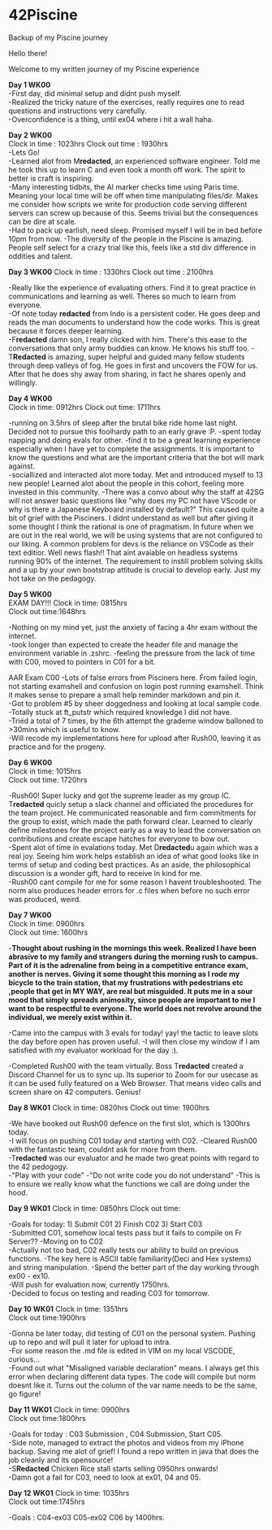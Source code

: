 # 42Piscine
Backup of my Piscine journey

Hello there!

Welcome to my written journey of my Piscine experience

**Day 1 WK00**  
-First day, did minimal setup and didnt push myself.    
-Realized the tricky nature of the exercises, really requires one to read questions and instructions very carefully.    
-Overconfidence is a thing, until ex04 where i hit a wall haha.     


**Day 2 WK00**  
Clock in time : 1023hrs 
Clock out time : 1930hrs    
-Lets Go!   
-Learned alot from M**redacted**, an experienced software engineer. Told me he took this up to learn C and even took a month off work. The spirit to better is craft is inspiring.  
-Many interesting tidbits, the AI marker checks time using Paris time. Meaning your local time will be off when time manipulating files/dir. Makes me consider how scripts we write for production code serving different servers can screw up because of this. Seems trivial but the consequences can be dire at scale.    
-Had to pack up earlish, need sleep. Promised myself I will be in bed before 10pm from now. 
-The diversity of the people in the Piscine is amazing. People self select for a crazy trial like this, feels like a std div difference in oddities and talent.     

**Day 3 WK00** 
Clock in time : 1330hrs 
Clock out time : 2100hrs    

-Really like the experience of evaluating others. Find it to great practice in communications and learning as well. Theres so much to learn from everyone.  
-Of note today **redacted** from Indo is a persistent coder. He goes deep and reads the man documents to understand how the code works. This is great because it forces deeper learning.    
-F**redacted** damn son, I really clicked with him. There's this ease to the conversations that only army buddies can know. He knows his stuff too. 
-T**Redacted** is amazing, super helpful and guided many fellow students through deep valleys of fog. He goes in first and uncovers the FOW for us. After that he does shy away from sharing, in fact he shares openly and willingly.   

**Day 4 WK00**  
Clock in time: 0912hrs 
Clock out time: 1711hrs

-running on 3.5hrs of sleep after the brutal bike ride home last night. Decided not to pursue this foolhardy path to an early grave :P. 
-spent today napping and doing evals for other. 
-find it to be a great learning experience especially when I have yet to complete the assignments. It is important to know the questions and what are the important criteria that the bot will mark against.    
-sociallized and interacted alot more today. Met and introduced myself to 13 new people! Learned alot about the people in this cohort, feeling more invested in this community. 
-There was a convo about why the staff at 42SG will not answer basic questions like "why does my PC not have VScode or why is there a Japanese Keyboard installed by default?" This caused quite a bit of grief with the Pisciners. I didnt understand as well but after giving it some thought I think the rational is one of pragmatism. In future when we are out in the real world, we will be using systems that are not configured to our liking. A common problem for devs is the reliance on VSCode as their text editior. Well news flash!! That aint avaiable on headless systems running 90% of the internet. The requirement to instill problem solving skills and a up by your own bootstrap attitude is crucial to develop early. Just my hot take on the pedagogy.   

**Day 5 WK00**  
EXAM DAY!!!
Clock in time: 0815hrs  
Clock out time:1648hrs  

-Nothing on my mind yet, just the anxiety of facing a 4hr exam without the internet.    
-took longer than expected to create the header file and manage the environment variable in .zshrc. 
-feeling the pressure from the lack of time with C00, moved to pointers in C01 for a bit.   

AAR Exam C00
-Lots of false errors from Pisciners here. From failed login, not starting examshell and confusion on login post running examshell. Think it makes sense to prepare a small help reminder markdown and pin it.  
-Got to problem #5 by sheer doggedness and looking at local sample code.    
-Totally stuck at ft_putstr which required knowledge I did not have.    
-Tried a total of 7 times, by the 6th attempt the grademe window balloned to >30mins which is useful to know.   
-Will recode my implementations here for upload after Rush00, leaving it as practice and for the progeny.   

**Day 6 WK00**  
Clock in time: 1015hrs  
Clock out time: 1720hrs 

-Rush00! Super lucky and got the supreme leader as my group IC. T**redacted** quicly setup a slack channel and officiated the procedures for the team project. He communicated reasonable and firm commitments for the group to exist, which made the path forward clear. Learned to clearly define milestones for the project early as a way to lead the conversation on contributions and create escape hatches for everyone to bow out.  
-Spent alot of time in evalations today. Met D**redacted**u again which was a real joy. Seeing him work helps establish an idea of what good looks like in terms of setup and coding best practices. As an aside, the philosophical discussion is a wonder gift, hard to receive in kind for me.    
-Rush00 cant compile for me for some reason I havent troubleshooted. The norm also produces header errors for .c files when before no such error was produced, weird.   

**Day 7 WK00**  
Clock in time: 0900hrs  
Clock out time: 1600hrs 

-**Thought about rushing in the mornings this week. Realized I have been abrasive to my family and strangers during the morning rush to campus. Part of it is the adrenaline from being in a competitive entrance exam, another is nerves. Giving it some thought this morning as I rode my bicycle to the train station, that my frustrations with pedestrians etc ,people that get in MY WAY, are real but misguided. It puts me in a sour mood that simply spreads animosity, since people are important to me I want to be respectful to everyone. The world does not revolve around the individual, we merely exist within it.**   

-Came into the campus with 3 evals for today! yay! the tactic to leave slots the day before open has proven useful. 
-I will then close my window if I am satisfied with my evaluator workload for the day :).   

-Completed Rush00 with the team virtually. Boss T**redacted** created a Discord Channel for us to sync up. Its superior to Zoom for our usecase as it can be used fully featured on a Web Browser. That means video calls and screen share on 42 computers. Genius!    

**Day 8 WK01** 
Clock in time: 0820hrs 
Clock out time: 1900hrs    

-We have booked out Rush00 defence on the first slot, which is 1300hrs today.  
-I will focus on pushing C01 today and starting with C02. 
-Cleared Rush00 with the fantastic team, couldnt ask for more from them.   
-T**redacted** was our evaluator and he made two great points with regard to the 42 pedogogy.  
-"Play with your code" 
-"Do not write code you do not understand" 
-This is to ensure we really know what the functions we call are doing under the hood. 

**Day 9 WK01** 
Clock in time: 0850hrs 
Clock out time:    

-Goals for today: 1) Submit C01 2) Finish C02 3) Start C03  
-Submitted C01, somehow local tests pass but it fails to compile on Fr Server?? 
-Moving on to C02   
-Actually not too bad, C02 really tests our ability to build on previous functions. 
-The key here is ASCII table familiarity(Deci and Hex systems) and string manipulation. 
-Spend the better part of the day working through ex00 - ex10.  
-Will push for evaluation now, currently 1750hrs.  
-Decided to focus on testing and reading C03 for tomorrow.    

**Day 10 WK01** 
Clock in time: 1351hrs   
Clock out time:1900hrs 

-Gonna be later today, did testing of C01 on the personal system. Pushing up to repo and will pull it later for upload to
intra.   
-For some reason the .md file is edited in VIM on my local VSCODE, curious...  
-Found out what "Misaligned variable declaration" means. I always get this error when declaring different data types. The code will compile but norm doesnt like it. Turns out the column of the var name needs to be the same, go figure! 

**Day 11 WK01** 
Clock in time: 0900hrs   
Clock out time:1800hrs  

-Goals for today : C03 Submission , C04 Submission, Start C05.  
-Side note, managed to extract the photos and videos from my iPhone backup. Saving me alot of grief! I found a repo written in java that does the job cleanly and its opensource!   
-S**Redacted** Chicken Rice stall starts selling 0950hrs onwards!   
-Damn got a fail for C03, need to look at ex01, 04 and 05.  

**Day 12 WK01** 
Clock in time: 1035hrs   
Clock out time:1745hrs  

-Goals : C04-ex03 C05-ex02 C06 by 1400hrs.     
